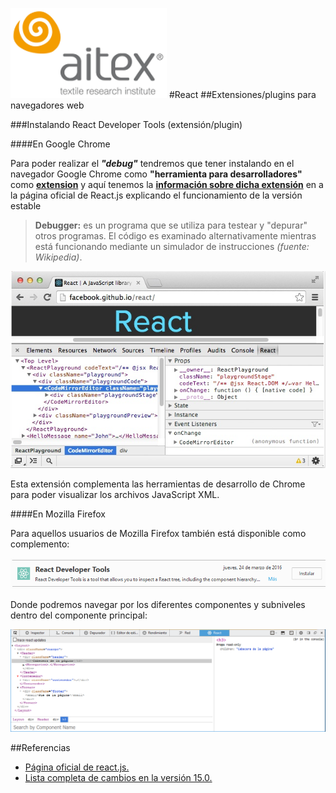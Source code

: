 ![logo_aitex_min.png](./images/logo_aitex_min.png "Logotipo de Aitex")
#React
##Extensiones/plugins para navegadores web

###Instalando React Developer Tools (extensión/plugin)

####En Google Chrome

Para poder realizar el ***"debug"*** tendremos que tener instalando en el navegador Google Chrome como **"herramienta para desarrolladores"** como **[extension][enlace1]** y aquí tenemos la **[información sobre dicha extensión][enlace2]** en a la página oficial de React.js explicando el funcionamiento de la versión estable

>**Debugger:** es un programa que se utiliza para testear y "depurar" otros programas. El código es examinado 
alternativamente mientras está funcionando mediante un simulador de instrucciones *(fuente: Wikipedia)*.  

![reactjs_chrome.png](./images/reactjs_chrome.png "Extensión Chrome React Developer Tools")

Esta extensión complementa las herramientas de desarrollo de Chrome para poder visualizar los archivos JavaScript XML.  

####En Mozilla Firefox

Para aquellos usuarios de Mozilla Firefox también está disponible como complemento:

![reactjs_firefox.png](./images/reactjs_firefox.png "Extensión Firefox React Developer Tools")  

Donde podremos navegar por los diferentes componentes y subniveles dentro del componente principal:

![reactjs_firefox.png](./images/reactjs_firefox_syntax.png "Firefox React Developer Tools")  

##Referencias
+ [Página oficial de react.js.](https://facebook.github.io/react/index.html)
+ [Lista completa de cambios en la versión 15.0.](https://facebook.github.io/react/blog/2016/04/07/react-v15.html)


<!-- Referencias  ocultas -->
[enlace1]:https://chrome.google.com/webstore/detail/react-developer-tools/fmkadmapgofadopljbjfkapdkoienihi
[enlace2]:http://facebook.github.io/react/blog/2015/09/02/new-react-developer-tools.html
